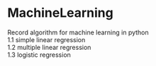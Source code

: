 # MachineLearning
Record algorithm for machine learning in python</br>
1.1 simple linear regression</br>
1.2 multiple linear regression</br>
1.3 logistic regression</br>
